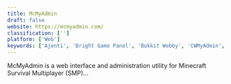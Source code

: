```yaml
---
title: McMyAdmin
draft: false 
website: https://mcmyadmin.com/
classification: ['']
platform: ['Web']
keywords: ['Ajenti', 'Bright Game Panel', 'Bukkit Webby', 'CWMyAdmin', 'Crafty Controller', 'Garena Plus', 'HLSW', 'HLSW Fixes', 'MineOS CRUX', 'Mineserver', 'Multicraft', 'Open Game Panel', 'Pterodactyl', 'Spigot', 'TCAdmin']
---
```

McMyAdmin is a web interface and administration utility for Minecraft Survival Multiplayer (SMP)...